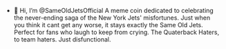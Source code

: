 - 👋 Hi, I’m @SameOldJetsOfficial
A meme coin dedicated to celebrating the never-ending saga of the New York Jets' misfortunes. 
Just when you think it cant get any worse,
it stays exactly the Same Old Jets.
Perfect for fans who laugh to keep from crying.
The Quaterback Haters, to team haters.
  Just disfunctional.

<!---
SameOldJetsOfficial/SameOldJetsOfficial is a ✨ special ✨ repository because its `README.md` (this file) appears on your GitHub profile.
You can click the Preview link to take a look at your changes.
--->
